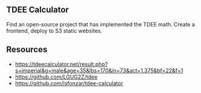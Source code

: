 ## TDEE Calculator

Find an open-source project that has implemented the TDEE math.
Create a frontend, deploy to S3 static websites.

## Resources

- https://tdeecalculator.net/result.php?s=imperial&g=male&age=35&lbs=170&in=73&act=1.375&bf=22&f=1
- https://github.com/LGUG2Z/tdee
- https://github.com/isfonzar/tdee-calculator